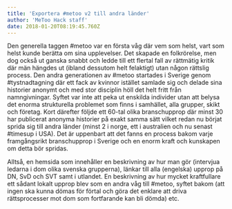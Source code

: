 ```yaml
---
title: 'Exportera #metoo v2 till andra länder'
author: 'MeToo Hack staff'
date: 2018-01-20T08:19:45.760Z
---
```

Den generella taggen #metoo var en första våg där vem som helst, vart som helst kunde berätta om sina upplevelser. Det skapade en folkrörelse, men dog också ut ganska snabbt och ledde till ett flertal fall av rättmätig kritik där män hängdes ut (ibland dessutom helt felaktigt) utan någon rättslig process.
Den andra generationen av #metoo startades i Sverige genom #tystnadtagning där ett fack av kvinnor istället samlade sig och delade sina historier anonymt och med stor disciplin höll det helt fritt från namngivningar. Syftet var inte att peka ut enskilda individer utan att belysa det enorma strukturella problemet som finns i samhället, alla grupper, skikt och företag. Kort därefter följde ett 60-tal olika branschupprop där minst 30 har publicerat anonyma historier på exakt samma sätt vilket redan nu börjat sprida sig till andra länder (minst 2 i norge, ett i australien och nu senast #timesup i USA). Det är uppenbart att det fanns en process bakom varje framgångsrikt branschupprop i Sverige och en enorm kraft och kunskapen om detta bör spridas.

Alltså, en hemsida som innehåller en beskrivning av hur man gör (intervjua ledarna i dom olika svenska grupperna), länkar till alla (engelska) upprop på DN, SvD och SVT samt i utlandet. En beskrivning av hur mycket kraftfullare ett sådant lokalt upprop blev som en andra våg till #metoo, syftet bakom (att ingen ska kunna dömas för förtal och göra det enklare att driva rättsprocesser mot dom som fortfarande kan bli dömda) etc.

